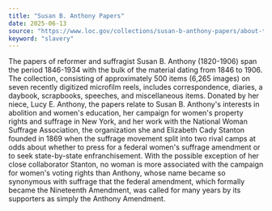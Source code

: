```yaml
---
title: "Susan B. Anthony Papers"
date: 2025-06-13
source: "https://www.loc.gov/collections/susan-b-anthony-papers/about-this-collection/"
keyword: "slavery"
---
```


The papers of reformer and suffragist Susan B. Anthony (1820-1906) span the period 1846-1934 with the bulk of the material dating from 1846 to 1906. The collection, consisting of approximately 500 items (6,265 images) on seven recently digitized microfilm reels, includes correspondence, diaries, a daybook, scrapbooks, speeches, and miscellaneous items. Donated by her niece, Lucy E. Anthony, the papers relate to Susan B. Anthony's interests in abolition and women's education, her campaign for women's property rights and suffrage in New York, and her work with the National Woman Suffrage Association, the organization she and Elizabeth Cady Stanton founded in 1869 when the suffrage movement split into two rival camps at odds about whether to press for a federal women's suffrage amendment or to seek state-by-state enfranchisement. With the possible exception of her close collaborator Stanton, no woman is more associated with the campaign for women's voting rights than Anthony, whose name became so synonymous with suffrage that the federal amendment, which formally became the Nineteenth Amendment, was called for many years by its supporters as simply the Anthony Amendment.

